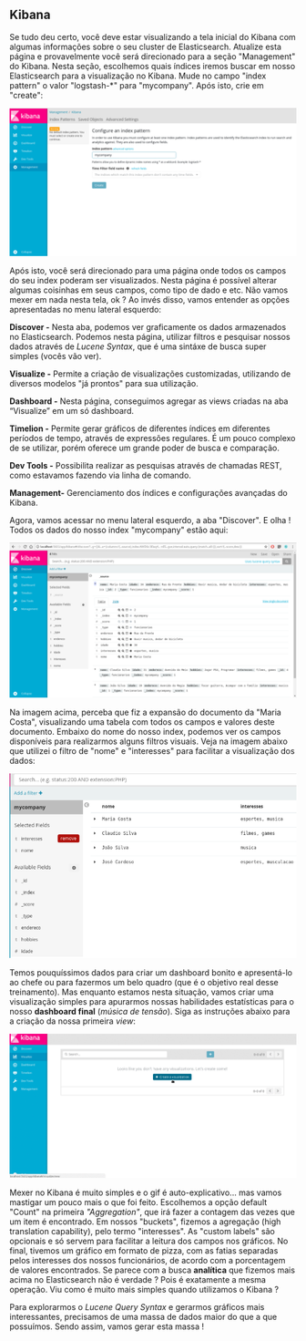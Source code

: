 ## Kibana

Se tudo deu certo, você deve estar visualizando a tela inicial do Kibana com algumas informações sobre o seu cluster de Elasticsearch. Atualize esta página e provavelmente você será direcionado para a seção "Management" do Kibana. Nesta seção, escolhemos quais índices iremos buscar em nosso Elasticsearch para a visualização no Kibana. Mude no campo "index pattern" o valor "logstash-\*" para "mycompany". Após isto, crie em "create":

![](/images/kibana_first.png)

Após isto, você será direcionado para uma página onde todos os campos do seu index poderam ser visualizados. Nesta página é possível alterar algumas coisinhas em seus campos, como tipo de dado e etc. Não vamos mexer em nada nesta tela, ok ? Ao invés disso, vamos entender as opções apresentadas no menu lateral esquerdo:

__Discover -__  Nesta aba, podemos ver graficamente os dados armazenados no Elasticsearch. Podemos nesta página, utilizar filtros e pesquisar nossos dados através de _Lucene Syntax_, que é uma sintáxe de busca super simples (vocês vão ver).

__Visualize -__ Permite a criação de visualizações customizadas, utilizando de diversos modelos "já prontos" para sua utilização.

__Dashboard -__ Nesta página, conseguimos agregar as views criadas na aba “Visualize” em um só dashboard.

__Timelion -__ Permite gerar gráficos de diferentes índices em diferentes períodos de tempo, através de expressões regulares. É um pouco complexo de se utilizar, porém oferece um grande poder de busca e comparação.

__Dev Tools -__ Possibilita realizar as pesquisas através de chamadas REST, como estavamos fazendo via linha de comando.

__Management-__ Gerenciamento dos índices e configurações avançadas do Kibana.

Agora, vamos acessar no menu lateral esquerdo, a aba "Discover". E olha ! Todos os dados do nosso index "mycompany" estão aqui:

![](/images/kibana_second.png)

Na imagem acima, perceba que fiz a expansão do documento da "Maria Costa", visualizando uma tabela com todos os campos e valores deste documento. Embaixo do nome do nosso index, podemos ver os campos disponíveis para realizarmos alguns filtros visuais. Veja na imagem abaixo que utilizei o filtro de "nome" e "interesses" para facilitar a visualização dos dados:

![](/images/kibana_third.png)

Temos pouquíssimos dados para criar um dashboard bonito e apresentá-lo ao chefe ou para fazermos um belo quadro (que é o objetivo real desse treinamento). Mas enquanto estamos nesta situação, vamos criar uma visualização simples para apurarmos nossas habilidades estatísticas para o nosso __dashboard final__ (*música de tensão*). Siga as instruções abaixo para a criação da nossa primeira _view_:

![](/gifs/first_visualization.gif)

Mexer no Kibana é muito simples e o gif é auto-explicativo... mas vamos mastigar um pouco mais o que foi feito. Escolhemos a opção default "Count" na primeira _"Aggregation"_, que irá fazer a contagem das vezes que um item é encontrado. Em nossos "buckets", fizemos a agregação (high translation capability), pelo termo "interesses". As "custom labels" são opcionais e só servem para facilitar a leitura dos campos nos gráficos. No final, tivemos um gráfico em formato de pizza, com as fatias separadas pelos interesses dos nossos funcionários, de acordo com a porcentagem de valores encontrados. Se parece com a busca __analítica__ que fizemos mais acima no Elasticsearch não é verdade ? Pois é exatamente a mesma operação. Viu como é muito mais simples quando utilizamos o Kibana ?

Para explorarmos o _Lucene Query Syntax_ e gerarmos gráficos mais interessantes, precisamos de uma massa de dados maior do que a que possuímos. Sendo assim, vamos gerar esta massa !
